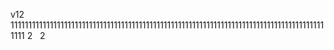 v12
11111111111111111111111111111111111111111111111111111111111111111111111111111111111111111111   2&nbsp;&nbsp;&nbsp;2
